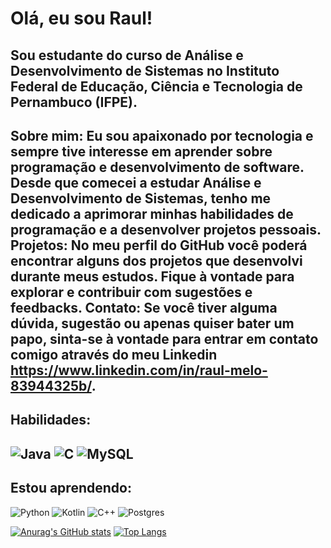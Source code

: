 # Olá, eu sou Raul!
## Sou estudante do curso de Análise e Desenvolvimento de Sistemas no Instituto Federal de Educação, Ciência e Tecnologia de Pernambuco (IFPE).
Sobre mim:
Eu sou apaixonado por tecnologia e sempre tive interesse em aprender sobre programação e desenvolvimento de software. Desde que comecei a estudar Análise e Desenvolvimento de Sistemas, tenho me dedicado a aprimorar minhas habilidades de programação e a desenvolver projetos pessoais.
Projetos:
No meu perfil do GitHub você poderá encontrar alguns dos projetos que desenvolvi durante meus estudos. Fique à vontade para explorar e contribuir com sugestões e feedbacks.
Contato:
Se você tiver alguma dúvida, sugestão ou apenas quiser bater um papo, sinta-se à vontade para entrar em contato comigo através do meu Linkedin  https://www.linkedin.com/in/raul-melo-83944325b/.
----------------------------------------------------------------------------------
## Habilidades:
![Java](https://img.shields.io/badge/java-%23ED8B00.svg?style=for-the-badge&logo=java&logoColor=white)
![C](https://img.shields.io/badge/c-%2300599C.svg?style=for-the-badge&logo=c&logoColor=white)
![MySQL](https://img.shields.io/badge/mysql-%2300f.svg?style=for-the-badge&logo=mysql&logoColor=white)
----------------------------------------------------------------------------------
## Estou aprendendo:
![Python](https://img.shields.io/badge/python-3670A0?style=for-the-badge&logo=python&logoColor=ffdd54)
![Kotlin](https://img.shields.io/badge/kotlin-%237F52FF.svg?style=for-the-badge&logo=kotlin&logoColor=white)
![C++](https://img.shields.io/badge/c++-%2300599C.svg?style=for-the-badge&logo=c%2B%2B&logoColor=white)
![Postgres](https://img.shields.io/badge/postgres-%23316192.svg?style=for-the-badge&logo=postgresql&logoColor=white)

[![Anurag's GitHub stats](https://github-readme-stats.vercel.app/api?username=MaedreV)](https://github.com/MaedreV/github-readme-stats)
[![Top Langs](https://github-readme-stats.vercel.app/api/top-langs/?username=MaedreV&exclude_repo=BestGames)](https://github.com/anuraghazra/github-readme-stats)


